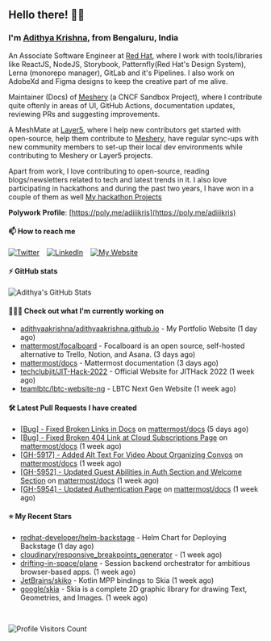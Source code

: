 ## Hello there! 👋🏻
  
### I'm [Adithya Krishna](https://adithyaakrishna.github.io/), from <b>Bengaluru, India</b></br>

An Associate Software Engineer at [Red Hat](https://www.redhat.com), where I work with tools/libraries like ReactJS, NodeJS, Storybook, Patternfly(Red Hat's Design System), Lerna (monorepo manager), GitLab and it's Pipelines. I also work on AdobeXd and Figma designs to keep the creative part of me alive.

Maintainer (Docs) of [Meshery](https://github.com/meshery) (a CNCF Sandbox Project), where I contribute quite oftenly in areas of UI, GitHub Actions, documentation updates, reviewing PRs and suggesting improvements.

A MeshMate at [Layer5](https://layer5.io), where I help new contributors get started with open-source, help them contribute to [Meshery](https://github.com/meshery), have regular sync-ups with new community members to set-up their local dev environments while contributing to Meshery or Layer5 projects.

Apart from work, I love contributing to open-source, reading blogs/newsletters related to tech and latest trends in it. I also love participating in hackathons and during the past two years, I have won in a couple of them as well [My hackathon Projects](http://bit.ly/adikris-hackathons)

**Polywork Profile**: [https://poly.me/adiiikris](https://poly.me/adiiikris)

#### 📫 How to reach me

[![Twitter](https://img.shields.io/badge/-@adii_kris-%231DA1F2?style=for-the-badge&logo=twitter&logoColor=ffffff)](https://twitter.com/adii_kris) &ensp;
[![LinkedIn](https://img.shields.io/badge/-Adithya%20Krishna-%230A67C3?style=for-the-badge&logo=linkedin&logoColor=ffffff)](https://www.linkedin.com/in/adiiikris/) &ensp;
[![My Website](https://img.shields.io/badge/-My%20Website-%230A67C3?style=for-the-badge)](https://adithyaakrishna.github.io/)


#### ⚡️ GitHub stats

![Adithya's GitHub Stats](https://github-readme-stats.vercel.app/api?username=adithyaakrishna&show_icons=true&hide_border=true&title_color=fff&icon_color=79ff97&text_color=9f9f9f&bg_color=151515)



#### 🧑🏻‍💻 Check out what I'm currently working on

- [adithyaakrishna/adithyaakrishna.github.io](https://github.com/adithyaakrishna/adithyaakrishna.github.io) - My Portfolio Website (1 day ago)
- [mattermost/focalboard](https://github.com/mattermost/focalboard) - Focalboard is an open source, self-hosted alternative to Trello, Notion, and Asana. (3 days ago)
- [mattermost/docs](https://github.com/mattermost/docs) - Mattermost documentation  (3 days ago)
- [techclubjit/JIT-Hack-2022](https://github.com/techclubjit/JIT-Hack-2022) - Official Website for JITHack 2022 (1 week ago)
- [teamlbtc/lbtc-website-ng](https://github.com/teamlbtc/lbtc-website-ng) - LBTC Next Gen Website (1 week ago)

#### 🛠 Latest Pull Requests I have created

- [[Bug] - Fixed Broken Links in Docs](https://github.com/mattermost/docs/pull/5987) on [mattermost/docs](https://github.com/mattermost/docs) (5 days ago)
- [[Bug] - Fixed Broken 404 Link at Cloud Subscriptions Page](https://github.com/mattermost/docs/pull/5975) on [mattermost/docs](https://github.com/mattermost/docs) (1 week ago)
- [[GH-5917] - Added Alt Text For Video About Organizing Convos](https://github.com/mattermost/docs/pull/5973) on [mattermost/docs](https://github.com/mattermost/docs) (1 week ago)
- [[GH-5952] - Updated Guest Abilities in Auth Section and Welcome Section](https://github.com/mattermost/docs/pull/5972) on [mattermost/docs](https://github.com/mattermost/docs) (1 week ago)
- [[GH-5954] - Updated Authentication Page](https://github.com/mattermost/docs/pull/5971) on [mattermost/docs](https://github.com/mattermost/docs) (1 week ago)

#### ⭐ My Recent Stars

- [redhat-developer/helm-backstage](https://github.com/redhat-developer/helm-backstage) - Helm Chart for Deploying Backstage (1 day ago)
- [cloudinary/responsive_breakpoints_generator](https://github.com/cloudinary/responsive_breakpoints_generator) -  (1 week ago)
- [drifting-in-space/plane](https://github.com/drifting-in-space/plane) - Session backend orchestrator for ambitious browser-based apps. (1 week ago)
- [JetBrains/skiko](https://github.com/JetBrains/skiko) - Kotlin MPP bindings to Skia (1 week ago)
- [google/skia](https://github.com/google/skia) - Skia is a complete 2D graphic library for drawing Text, Geometries, and Images. (1 week ago)

<br> 

![Profile Visitors Count](https://profile-counter.glitch.me/adithyaakrishna/count.svg)
